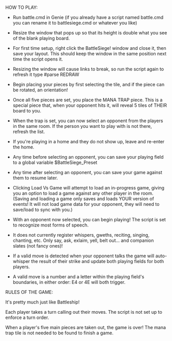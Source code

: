HOW TO PLAY:
* Run battle.cmd in Genie (if you already have a script named battle.cmd you can rename it to battlesiege.cmd or whatever you like)
* Resize the window that pops up so that its height is double what you see of the blank playing board.
* For first time setup, right click the BattleSiege! window and close it, then save your layout. This should keep the window in the same position next time the script opens it.
* Resizing the window will cause links to break, so run the script again to refresh it type #parse REDRAW

* Begin placing your pieces by first selecting the tile, and if the piece can be rotated, an orientation!
* Once all five pieces are set, you place the MANA TRAP piece. This is a special piece that, when your opponent hits it, will reveal 5 tiles of THEIR board to you.
* When the trap is set, you can now select an opponent from the players in the same room. If the person you want to play with is not there, refresh the list.
* If you're playing in a home and they do not show up, leave and re-enter the home.

* Any time before selecting an opponent, you can save your playing field to a global variable $BattleSiege_Preset
* Any time after selecting an opponent, you can save your game against them to resume later.
* Clicking Load Vs Game will attempt to load an in-progress game, giving you an option to load a game against any other player in the room.
  (Saving and loading a game only saves and loads YOUR version of events! It will not load game data for your opponent, they will need to save/load to sync with you.)

* With an opponent now selected, you can begin playing! The script is set to recognize most forms of speech.
* It does not currently register whispers, gweths, reciting, singing, chanting, etc. Only say, ask, exlaim, yell, belt out... and companion slates (not fancy ones)!
* If a valid move is detected when your opponent talks the game will auto-whisper the result of their strike and update both playing fields for both players.
* A valid move is a number and a letter within the playing field's boundaries, in either order: E4 or 4E will both trigger.
  
RULES OF THE GAME:

It's pretty much just like Battleship!

Each player takes a turn calling out their moves. The script is not set up to enforce a turn order.

When a player's five main pieces are taken out, the game is over! The mana trap tile is not needed to be found to finish a game.
